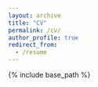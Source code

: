 ```yaml
---
layout: archive
title: "CV"
permalink: /cv/
author_profile: true
redirect_from:
  - /resume
---
```


{% include base_path %}


<object data = "files/AmeyaSalvi_MasterCV.pdf" type ="application/pdf" width = 100%>
</object>  

